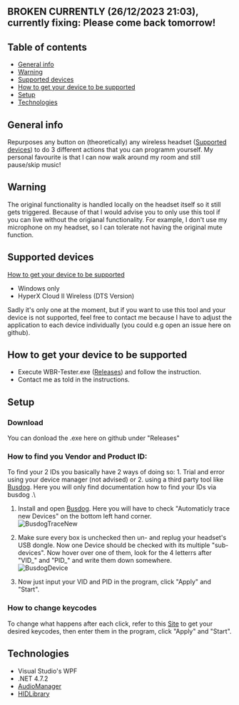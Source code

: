 ## BROKEN CURRENTLY (26/12/2023 21:03), currently fixing: Please come back tomorrow! 

## Table of contents
* [General info](#general-info)
* [Warning](#warning)
* [Supported devices](#supported-devices)
* [How to get your device to be supported](#how-to-get-your-device-to-be-supported)
* [Setup](#setup)
* [Technologies](#technologies)
## General info
Repurposes any button on (theoretically) any wireless headset ([Supported devices](#supported-devices)) to do 3 different actions that you can programm yourself. My personal favourite is that I can now
walk around my room and still pause/skip music!

## Warning
The original functionality is handled locally on the headset itself so it still gets triggered.
Because of that I would advise you to only use this tool if you can live without the origianal functionality. For example, I don't use my microphone on my headset, so I can tolerate not having the original mute function.

## Supported devices
[How to get your device to be supported](#how-to-get-your-device-to-be-supported)
* Windows only
* HyperX Cloud II Wireless (DTS Version)

Sadly it's only one at the moment, but if you want to use this tool and your device is not supported, feel free to contact me because I have to adjust the application to each device individually (you could e.g open an issue here on github).

## How to get your device to be supported
* Execute WBR-Tester.exe ([Releases](https://github.com/TizianGuth/Wireless-Button-Reprogrammer/releases)) and follow the instruction.
* Contact me as told in the instructions.

## Setup
### Download
You can donload the .exe here on github under "Releases"
### How to find you Vendor and Product ID:
To find your 2 IDs you basically have 2 ways of doing so: 1. Trial and error using your device manager (not advised) or 2. using a third party tool like [Busdog](https://github.com/djpnewton/busdog). Here you will only find documentation how to find your IDs via busdog .\

1. Install and open [Busdog](https://github.com/djpnewton/busdog). Here you will have to check "Automaticly trace new Devices" on the bottom left hand corner. \
![BusdogTraceNew](https://github.com/GuthiYT/hyperxrebutton/blob/main/doc/img/busdog_trace_new.png)

2. Make sure every box is unchecked then un- and replug your headset's USB dongle. Now one Device should be checked with its multiple "sub-devices". Now hover over one of them, look for the 4 letterrs after "VID_" and "PID_" and write them down somewhere. \
![BusdogDevice](https://github.com/GuthiYT/hyperxrebutton/blob/main/doc/img/busdog_device.png)

4. Now just input your VID and PID in the program, click "Apply" and "Start".

### How to change keycodes
To change what happens after each click, refer to this [Site](https://learn.microsoft.com/en-us/windows/win32/inputdev/virtual-key-codes) to get your desired
keycodes, then enter them in the program, click "Apply" and "Start".


## Technologies
* Visual Studio's WPF
* .NET 4.7.2
* [AudioManager](https://gist.github.com/sverrirs/d099b34b7f72bb4fb386)
* [HIDLibrary](https://github.com/mikeobrien/HidLibrary)
	
